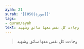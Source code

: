 ```yaml
---
ayah: 21
surah: '[[050|سورة]]'
tags:
- quran/ayah
text: وجاءت كل نفس معها سائق وشهيد
---
```

> وجاءت كل نفس معها سائق وشهيد
